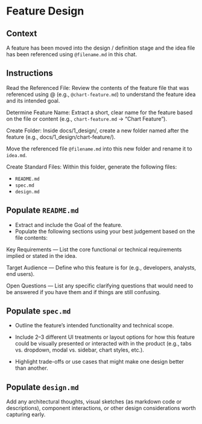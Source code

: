 # Feature Design

## Context

A feature has been moved into the design / definition stage and the idea file 
has been referenced using `@filename.md` in this chat.

## Instructions

Read the Referenced File: Review the contents of the feature file that was 
referenced using @ (e.g., `@chart-feature.md`) to understand the feature idea 
and its intended goal.

Determine Feature Name: Extract a short, clear name for the feature based 
on the file or content (e.g., `chart-feature.md` → “Chart Feature”).

Create Folder: Inside docs/1_design/, create a new folder named after the 
feature (e.g., docs/1_design/chart-feature/).

Move the referenced file `@filename.md` into this new folder and rename it to `idea.md`.

Create Standard Files: Within this folder, generate the following files:

- `README.md`
- `spec.md`
- `design.md`

## Populate `README.md`

- Extract and include the Goal of the feature.
- Populate the following sections using your best judgement based on the 
file contents:

Key Requirements — List the core functional or technical requirements implied 
or stated in the idea.

Target Audience — Define who this feature is for (e.g., developers, analysts, 
end users).

Open Questions — List any specific clarifying questions that would need to be 
answered if you have them and if things are still confusing.

## Populate `spec.md`

- Outline the feature’s intended functionality and technical scope.
- Include 2–3 different UI treatments or layout options for how this feature 
could be visually presented or interacted with in the product 
(e.g., tabs vs. dropdown, modal vs. sidebar, chart styles, etc.).

- Highlight trade-offs or use cases that might make one design better than 
another.

## Populate `design.md`

Add any architectural thoughts, visual sketches (as markdown code or descriptions), 
component interactions, or other design considerations worth capturing early.